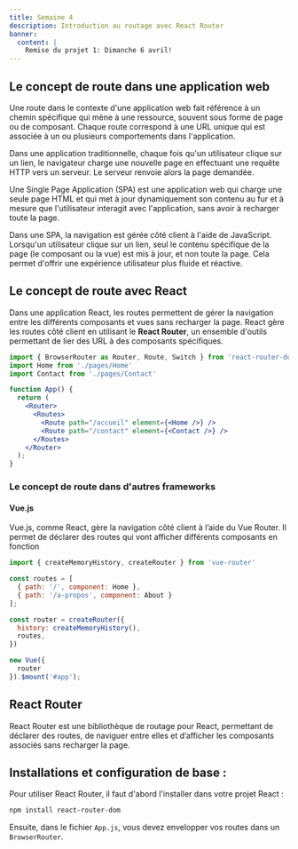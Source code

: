 ```yaml
---
title: Semaine 4
description: Introduction au routage avec React Router
banner:
  content: |
    Remise du projet 1: Dimanche 6 avril!
---
```


## Le concept de route dans une application web

Une route dans le contexte d'une application web fait référence à un chemin spécifique qui mène à une ressource, souvent sous forme de page ou de composant. Chaque route correspond à une URL unique qui est associée à un ou plusieurs comportements dans l'application.

Dans une application traditionnelle, chaque fois qu'un utilisateur clique sur un lien, le navigateur charge une nouvelle page en effectuant une requête HTTP vers un serveur. Le serveur renvoie alors la page demandée. 

Une Single Page Application (SPA) est une application web qui charge une seule page HTML et qui met à jour dynamiquement son contenu au fur et à mesure que l'utilisateur interagit avec l'application, sans avoir à recharger toute la page.

Dans une SPA, la navigation est gérée côté client à l'aide de JavaScript. Lorsqu'un utilisateur clique sur un lien, seul le contenu spécifique de la page (le composant ou la vue) est mis à jour, et non toute la page. Cela permet d'offrir une expérience utilisateur plus fluide et réactive.

## Le concept de route avec React

Dans une application React, les routes permettent de gérer la navigation entre les différents composants et vues sans recharger la page. React gère les routes côté client en utilisant le **React Router**, un ensemble d'outils permettant de lier des URL à des composants spécifiques.

```jsx
import { BrowserRouter as Router, Route, Switch } from 'react-router-dom';
import Home from './pages/Home'
import Contact from './pages/Contact'

function App() {
  return (
    <Router>
      <Routes>
        <Route path="/accueil" element={<Home />} />
        <Route path="/contact" element={<Contact />} />
      </Routes>
    </Router>
  );
}
```

###  Le concept de route dans d'autres frameworks

#### Vue.js

Vue.js, comme React, gère la navigation côté client à l’aide du Vue Router. Il permet de déclarer des routes qui vont afficher différents composants en fonction 

```js
import { createMemoryHistory, createRouter } from 'vue-router'

const routes = [
  { path: '/', component: Home },
  { path: '/a-propos', component: About }
];

const router = createRouter({
  history: createMemoryHistory(),
  routes,
})

new Vue({
  router
}).$mount('#app');
```

## React Router

React Router est une bibliothèque de routage pour React, permettant de déclarer des routes, de naviguer entre elles et d’afficher les composants associés sans recharger la page.


## Installations et configuration de base :
Pour utiliser React Router, il faut d'abord l'installer dans votre projet React :

```sh
npm install react-router-dom
```

Ensuite, dans le fichier `App.js`, vous devez envelopper vos routes dans un `BrowserRouter`.

<!-- ### Les composants principaux :

- `Route` : permet de rendre un composant basé sur une correspondance d'URL.
- `Routes` : rend uniquement le premier Route ou Redirect qui correspond à l'URL.
- `Link` : permet de créer des liens de navigation.
- `useHistory`, `useLocation` : hooks permettant d'interagir avec l'historique de navigation et la localisation.


##  Premier coup d'œil sur le Context API

Le Context API de React permet de partager des données entre plusieurs composants sans avoir à passer explicitement les props de parent à enfant, ce qui simplifie la gestion de l’état dans des applications complexes.

:::note
Le Context API est utile lorsque vous avez des données qui doivent être accessibles par plusieurs composants à différents niveaux de l'arbre de composants. Cela peut être des informations comme le thème de l’application, la langue, ou l’état de l'utilisateur.
:::

React Router utilise le Context API pour partager des informations sur la navigation (comme l'URL actuelle et l'historique) à travers l'arbre de composants, ce qui permet à tous les composants d'accéder facilement aux informations liées à la navigation sans avoir à passer ces informations explicitement via des props.

## Organisation d'une application en page

:::note
Dans une application React avec React Router, les pages sont en réalité des composants React. Ce qui distingue une "page" d'un autre composant est principalement son rôle dans l'application : une page représente une vue complète ou une section de l'interface utilisateur liée à une route spécifique.
:::

```sh
/src
  /components
    Header.js
    Sidebar.js
  /pages
    Home.js
    About.js
    Contact.js
    Product.js
  App.js
  index.js
```
- /components : Contient des composants réutilisables comme le header, la barre latérale, etc.
- /pages : Contient les pages principales de l'application, chacune correspondant à une route.
- App.js : Le fichier principal où le Router et les Routes sont définis. -->